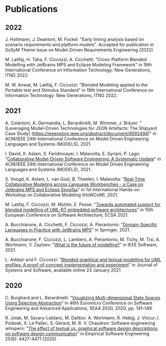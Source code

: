 ---
---

# Publications

## 2022

J. Holtmann, J. Deantoni, M. Fockel: "Early timing analysis based on scenario requirements and platform models". Accepted for publication in SoSyM Theme Issue on Model-Driven Requirements Engineering (2022)

M. Latifaj, H. Taha, F. Ciccozzi, A. Cicchetti: "Cross-Platform Blended Modelling with JetBrains MPS and Eclipse Modeling Framework" in 19th International Conference on Information Technology: New Generations, ITNG 2022.

M. W. Anwar, M. Latifaj, F. Ciccozzi: "Blended Modeling applied to the Portable test and Stimulus Standard" in 19th International Conference on Information Technology: New Generations, ITNG 2022.


## 2021

A. Colantoni, A. Germandia, L. Berardinelli, M. Wimmer, J. Bräuer: "[Leveraging Model-Driven Technologies for JSON Artefacts: The Shipyard Case Study] (https://ieeexplore.ieee.org/abstract/document/9592494)" in ACM/IEEE 24th International Conference on Model Driven Engineering Languages and Systems (MODELS), 2021.

I. David, K. Aslam, S. Faridmoayer, I. Malavolta, E. Syriani, P. Lago: "[Collaborative Model-Driven Software Engineering: A Systematic Update](http://www.ivanomalavolta.com/files/papers/MODELS_2021.pdf)" in ACM/IEEE 24th International Conference on Model Driven Engineering Languages and Systems (MODELS), 2021.

S. Voogd, K. Aslam, L. van Gool, B. Theelen, I. Malavolta: "[Real-Time Collaborative Modeling across Language Workbenches - a Case on Jetbrains MPS and Eclipse Spoofax](http://www.ivanomalavolta.com/files/papers/HoWCoM_2021.pdf)" in 1st International Hands-on Workshop on Collaborative Modeling (HoWCoM), 2021.

M. Latifaj, F. Ciccozzi, M. Mohlin, E. Posse: "[Towards automated support for blended modelling of UML-RT embedded software architectures](http://www.es.mdh.se/pdf_publications/6285.pdf)" in 15th European Conference on Software Architecture, ECSA 2021.

A. Bucchiarone, A. Cicchetti, F. Ciccozzi, A. Pierantonio: "[Domain-Specific Languages in Practice with JetBrains MPS](https://link.springer.com/book/10.1007/978-3-030-73758-0)" in Springer, 2021.

A. Bucchiarone, F. Ciccozzi, L. Lambers, A. Pierantonio, M. Tichy, M. Tisi, A. Wortmann, V. Zaytsev: "[What is the future of modelling?](https://ieeexplore.ieee.org/document/9354405)" in IEEE Software, 2021.

L. Addazi and F. Ciccozzi: "[Blended graphical and textual modelling for UML profiles: A proof-of-concept implementation and experiment](https://doi.org/10.1016/j.jss.2021.110912)" in Journal of Systems and Software, available online 23 January 2021

## 2020

C. Burghard and L. Berardinelli: “[Visualizing Multi-dimensional State Spaces Using Selective Abstraction](https://ieeexplore.ieee.org/document/9226336 )”  in 46th Euromicro Conference on Software Engineering and Advanced Applications, SEAA 2020, 2020, pp. 141–149.

R. Jolak, M. Savary-Leblanc, M. Dalibor, A. Wortmann, R. Hebig, J. Vincur, I. Polásek, X. Le Pallec, S. Gérard, M. R. V. Chaudron:
Software engineering whispers: "[The effect of textual vs. graphical software design descriptions on software design communication](https://doi.org/10.1007/s10664-020-09835-6)" in Empirical Software Engineering 25(6): 4427-4471 (2020)
